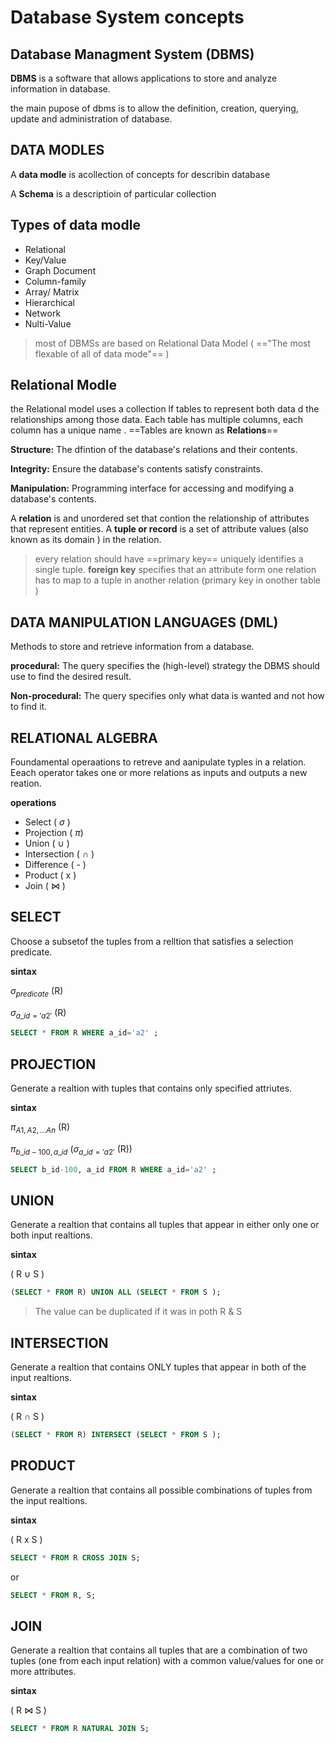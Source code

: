# Database System concepts


## Database Managment System (DBMS)
**DBMS** is a software that allows applications to store and analyze information in database.

the main pupose of dbms is to allow the definition, creation, querying, update and administration of database.

## DATA MODLES
A **data modle** is acollection of concepts for describin database 

A **Schema** is a descriptioin of particular collection 



## Types of data modle 
- Relational 
- Key/Value 
- Graph Document 
- Column-family 
- Array/ Matrix 
- Hierarchical
- Network
- Nulti-Value

> most of DBMSs are based on Relational Data Model ( =="The most flexable of  all of data mode"== )

## Relational Modle 
the Relational model uses a collection lf tables to represent both data d the relationships among those data.
Each table has multiple columns, each column has a unique name .
==Tables are known as **Relations**==


**Structure:** The dfintion of the database's relations and their contents.

**Integrity:** Ensure the  database's contents satisfy constraints.

**Manipulation:**  Programming interface for accessing and modifying a database's contents.


A **relation**  is and unordered set that contion the relationship of attributes that represent entities.
A **tuple or record** is a set of attribute values (also known as its domain ) in the relation.

> every relation should have ==primary key== uniquely identifies a single tuple.
**foreign key** specifies that an attribute form one relation has to map to a tuple in another relation (primary key in onother table )


## DATA MANIPULATION LANGUAGES (DML)
Methods to store and retrieve information from a database.

**procedural:** The query specifies the (high-level) strategy the DBMS should use to find the desired result.

**Non-procedural:** The query specifies only what data is wanted and not how to find it.


## RELATIONAL ALGEBRA
Foundamental operaations to retreve and aanipulate typles in a relation.
Eeach operator takes one or more relations as inputs and outputs a new reation.

**operations**


- Select ( $\sigma$ )
- Projection ( $\pi$)
- Union ( $\cup$ )
- Intersection ( $\cap$ )
- Difference ( - )
- Product ( x )
- Join ( $\bowtie$ )

## SELECT 
Choose a subsetof the tuples from a relltion that satisfies a selection predicate. 

**sintax**

$\sigma_{predicate}$ (R)

$\sigma_{a\_{id}='a2'}$ (R)

```SQL
SELECT * FROM R WHERE a_id='a2' ;
```

## PROJECTION
Generate a realtion with tuples that contains only specified attriutes. 

**sintax**

$\pi_{A1,A2,...An}$ (R)

$\pi_{b\_id-100, a\_id}$ ($\sigma_{a\_{id}='a2'}$ (R))
```SQL
SELECT b_id-100, a_id FROM R WHERE a_id='a2' ;
```


## UNION
Generate a realtion that contains all tuples that appear in either only one or both input realtions.

**sintax**

( R $\cup$ S )

```SQL
(SELECT * FROM R) UNION ALL (SELECT * FROM S );
```
> The value can be duplicated if it was in poth R & S 


## INTERSECTION
Generate a realtion that contains ONLY tuples that appear in both of the input realtions.

**sintax**

( R $\cap$ S )

```SQL
(SELECT * FROM R) INTERSECT (SELECT * FROM S );
```


## PRODUCT 
Generate a realtion that contains all possible combinations of tuples from the input realtions.


**sintax**

( R x S )

```SQL
SELECT * FROM R CROSS JOIN S;
```
or
```sql
SELECT * FROM R, S;
```

## JOIN
Generate a realtion that contains all tuples that are a combination of two tuples (one from each input relation) with a common value/values for one or more attributes.

**sintax**

( R $\bowtie$ S )

```SQL
SELECT * FROM R NATURAL JOIN S;
```